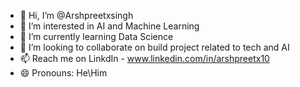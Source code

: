 - 👋 Hi, I’m @Arshpreetxsingh
- 👀 I’m interested in AI and Machine Learning
- 🌱 I’m currently learning Data Science
- 💞️ I’m looking to collaborate on build project related to tech and AI
- 📫 Reach me on LinkdIn - www.linkedin.com/in/arshpreetx10
- 😄 Pronouns: He\Him

<!---
- ⚡ Fun fact: ...
Arshpreetxsingh/Arshpreetxsingh is a ✨ special ✨ repository because its `README.md` (this file) appears on your GitHub profile.
You can click the Preview link to take a look at your changes.
--->
